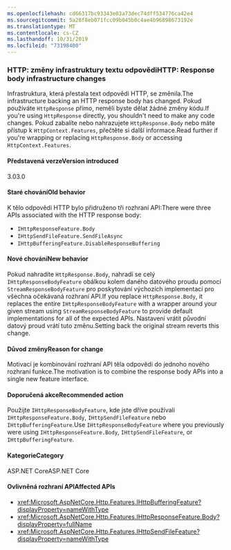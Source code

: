 ```yaml
---
ms.openlocfilehash: cd66317bc93343e03a73dec74dff534776ca42e4
ms.sourcegitcommit: 5a28f8eb071fcc09b045b0c4ae4b96898673192e
ms.translationtype: MT
ms.contentlocale: cs-CZ
ms.lasthandoff: 10/31/2019
ms.locfileid: "73198400"
---
```

### <a name="http-response-body-infrastructure-changes"></a><span data-ttu-id="a347f-101">HTTP: změny infrastruktury textu odpovědi</span><span class="sxs-lookup"><span data-stu-id="a347f-101">HTTP: Response body infrastructure changes</span></span>

<span data-ttu-id="a347f-102">Infrastruktura, která přestala text odpovědi HTTP, se změnila.</span><span class="sxs-lookup"><span data-stu-id="a347f-102">The infrastructure backing an HTTP response body has changed.</span></span> <span data-ttu-id="a347f-103">Pokud používáte `HttpResponse` přímo, neměli byste dělat žádné změny kódu.</span><span class="sxs-lookup"><span data-stu-id="a347f-103">If you're using `HttpResponse` directly, you shouldn't need to make any code changes.</span></span> <span data-ttu-id="a347f-104">Pokud zabalíte nebo nahrazujete `HttpResponse.Body` nebo máte přístup k `HttpContext.Features`, přečtěte si další informace.</span><span class="sxs-lookup"><span data-stu-id="a347f-104">Read further if you're wrapping or replacing `HttpResponse.Body` or accessing `HttpContext.Features`.</span></span>

#### <a name="version-introduced"></a><span data-ttu-id="a347f-105">Představená verze</span><span class="sxs-lookup"><span data-stu-id="a347f-105">Version introduced</span></span>

<span data-ttu-id="a347f-106">3.0</span><span class="sxs-lookup"><span data-stu-id="a347f-106">3.0</span></span>

#### <a name="old-behavior"></a><span data-ttu-id="a347f-107">Staré chování</span><span class="sxs-lookup"><span data-stu-id="a347f-107">Old behavior</span></span>

<span data-ttu-id="a347f-108">K tělo odpovědi HTTP bylo přidruženo tři rozhraní API:</span><span class="sxs-lookup"><span data-stu-id="a347f-108">There were three APIs associated with the HTTP response body:</span></span>

- `IHttpResponseFeature.Body`
- `IHttpSendFileFeature.SendFileAsync`
- `IHttpBufferingFeature.DisableResponseBuffering`

#### <a name="new-behavior"></a><span data-ttu-id="a347f-109">Nové chování</span><span class="sxs-lookup"><span data-stu-id="a347f-109">New behavior</span></span>

<span data-ttu-id="a347f-110">Pokud nahradíte `HttpResponse.Body`, nahradí se celý `IHttpResponseBodyFeature` obálkou kolem daného datového proudu pomocí `StreamResponseBodyFeature` pro poskytování výchozích implementací pro všechna očekávaná rozhraní API.</span><span class="sxs-lookup"><span data-stu-id="a347f-110">If you replace `HttpResponse.Body`, it replaces the entire `IHttpResponseBodyFeature` with a wrapper around your given stream using `StreamResponseBodyFeature` to provide default implementations for all of the expected APIs.</span></span> <span data-ttu-id="a347f-111">Nastavení vrátit původní datový proud vrátí tuto změnu.</span><span class="sxs-lookup"><span data-stu-id="a347f-111">Setting back the original stream reverts this change.</span></span>

#### <a name="reason-for-change"></a><span data-ttu-id="a347f-112">Důvod změny</span><span class="sxs-lookup"><span data-stu-id="a347f-112">Reason for change</span></span>

<span data-ttu-id="a347f-113">Motivací je kombinování rozhraní API těla odpovědi do jednoho nového rozhraní funkce.</span><span class="sxs-lookup"><span data-stu-id="a347f-113">The motivation is to combine the response body APIs into a single new feature interface.</span></span>

#### <a name="recommended-action"></a><span data-ttu-id="a347f-114">Doporučená akce</span><span class="sxs-lookup"><span data-stu-id="a347f-114">Recommended action</span></span>

<span data-ttu-id="a347f-115">Použijte `IHttpResponseBodyFeature`, kde jste dříve používali `IHttpResponseFeature.Body`, `IHttpSendFileFeature` nebo `IHttpBufferingFeature`.</span><span class="sxs-lookup"><span data-stu-id="a347f-115">Use `IHttpResponseBodyFeature` where you previously were using `IHttpResponseFeature.Body`, `IHttpSendFileFeature`, or `IHttpBufferingFeature`.</span></span>

#### <a name="category"></a><span data-ttu-id="a347f-116">Kategorie</span><span class="sxs-lookup"><span data-stu-id="a347f-116">Category</span></span>

<span data-ttu-id="a347f-117">ASP.NET Core</span><span class="sxs-lookup"><span data-stu-id="a347f-117">ASP.NET Core</span></span>

#### <a name="affected-apis"></a><span data-ttu-id="a347f-118">Ovlivněná rozhraní API</span><span class="sxs-lookup"><span data-stu-id="a347f-118">Affected APIs</span></span>

- <xref:Microsoft.AspNetCore.Http.Features.IHttpBufferingFeature?displayProperty=nameWithType>
- <xref:Microsoft.AspNetCore.Http.Features.IHttpResponseFeature.Body?displayProperty=fullName>
- <xref:Microsoft.AspNetCore.Http.Features.IHttpSendFileFeature?displayProperty=nameWithType>

<!-- 

#### Affected APIs

- `T:Microsoft.AspNetCore.Http.Features.IHttpBufferingFeature`
- `P:Microsoft.AspNetCore.Http.Features.IHttpResponseFeature.Body`
- `T:Microsoft.AspNetCore.Http.Features.IHttpSendFileFeature`

-->
